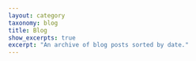 ```yaml
---
layout: category
taxonomy: blog
title: Blog
show_excerpts: true
excerpt: "An archive of blog posts sorted by date."
---
```

